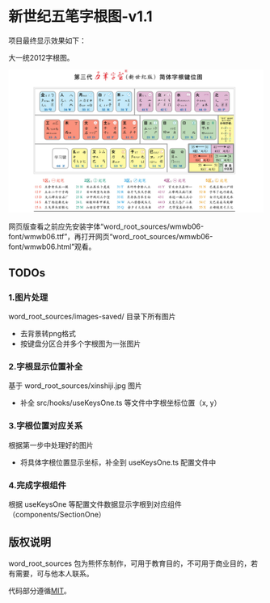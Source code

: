 # 新世纪五笔字根图-v1.1

项目最终显示效果如下：

大一统2012字根图。

![字根图预览](word_root_sources/xinshiji.jpg)

网页版查看之前应先安装字体“word_root_sources/wmwb06-font/wmwb06.ttf”，再打开网页“word_root_sources/wmwb06-font/wmwb06.html”观看。

## TODOs

### 1.图片处理

word_root_sources/images-saved/ 目录下所有图片

  * 去背景转png格式
  * 按键盘分区合并多个字根图为一张图片

### 2.字根显示位置补全

基于 word_root_sources/xinshiji.jpg 图片

  * 补全 src/hooks/useKeysOne.ts 等文件中字根坐标位置（x, y）

### 3.字根位置对应关系

根据第一步中处理好的图片

  * 将具体字根位置显示坐标，补全到 useKeysOne.ts 配置文件中

### 4.完成字根组件

根据 useKeysOne 等配置文件数据显示字根到对应组件（components/SectionOne）

## 版权说明

word_root_sources 包为熊怀东制作，可用于教育目的，不可用于商业目的，若有需要，可与他本人联系。

代码部分遵循[MIT](https://tldrlegal.com/license/mit-license)。




